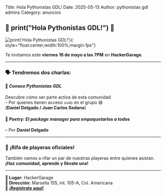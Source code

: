 Title: Hola Pythonistas GDL!
Date: 2025-05-13
Author: pythonistas gdl admins
Category: anuncios

## 🐍 print("Hola Pythonistas GDL!") 🎉

![print('Hola Pythonistas GDL!')]({static}/images/160525/holaPythonistasGDL.png){: style="float:center;width:100%;margin:1px"}

Te invitamos este **viernes 16 de mayo a las 7PM** en **HackerGarage**.

---

### 🗣️ Tendremos dos charlas:

#### 🔸 *Conoce Pythonistas GDL*  
Descubre cómo ser parte activa de esta comunidad  
– Por quienes tienen acceso `sudo` en el grupo 😄  
(**Daniel Delgado / Juan Carlos Sedano**)

#### 🔸 *Poetry: El package manager para empaquetarlos a todos*  
– Por **Daniel Delgado**

---

### 👕 ¡Rifa de playeras oficiales!  
También vamos a rifar un par de nuestras playeras entre quienes asistan.  
**¡Haz comunidad, aprende y llévate una!**

---
**📍 Lugar:** HackerGarage  
**📌 Dirección:** Marsella 155, int. 105-A, Col. Americana  
**🔗 [¡Regístrate aquí!](https://eventos.pythonistas-gdl.org/signup/1)**



